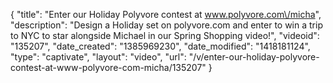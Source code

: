 {
    "title": "Enter our Holiday Polyvore contest at www.polyvore.com\/micha",
    "description": "Design a Holiday set on polyvore.com and enter to win a trip to NYC to star alongside Michael in our Spring Shopping video!",
    "videoid": "135207",
    "date_created": "1385969230",
    "date_modified": "1418181124",
    "type": "captivate",
    "layout": "video",
    "url": "\/v\/enter-our-holiday-polyvore-contest-at-www-polyvore-com-micha\/135207"
}
